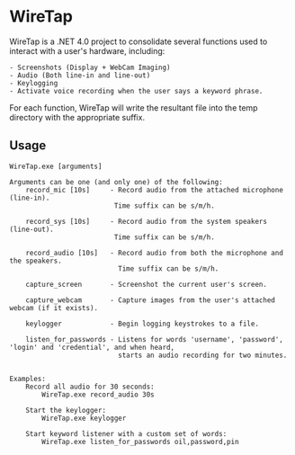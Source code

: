 # WireTap

WireTap is a .NET 4.0 project to consolidate several functions used to interact with a user's hardware, including:
	
	- Screenshots (Display + WebCam Imaging)
	- Audio (Both line-in and line-out)
	- Keylogging
	- Activate voice recording when the user says a keyword phrase.

For each function, WireTap will write the resultant file into the temp directory with the appropriate suffix.

## Usage

```
WireTap.exe [arguments]

Arguments can be one (and only one) of the following:
    record_mic [10s]     - Record audio from the attached microphone (line-in).
                          Time suffix can be s/m/h.

    record_sys [10s]     - Record audio from the system speakers (line-out).
                          Time suffix can be s/m/h.

    record_audio [10s]   - Record audio from both the microphone and the speakers.
                           Time suffix can be s/m/h.

    capture_screen       - Screenshot the current user's screen.

    capture_webcam       - Capture images from the user's attached webcam (if it exists).

    keylogger            - Begin logging keystrokes to a file.

    listen_for_passwords - Listens for words 'username', 'password', 'login' and 'credential', and when heard,
                           starts an audio recording for two minutes.


Examples:
    Record all audio for 30 seconds:
        WireTap.exe record_audio 30s

    Start the keylogger:
        WireTap.exe keylogger

    Start keyword listener with a custom set of words:
        WireTap.exe listen_for_passwords oil,password,pin
```
